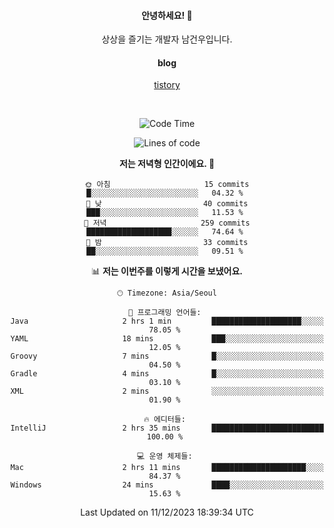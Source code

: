 <!--
  **curiousKidd/curiousKidd** is a ✨ _special_ ✨ repository because its `README.md` (this file) appears on your GitHub profile.

  Here are some ideas to get you started:

  - 🔭 I’m currently working on ...
  - 🌱 I’m currently learning ...
  - 👯 I’m looking to collaborate on ...
  - 🤔 I’m looking for help with ...
  - 💬 Ask me about ...
  - 📫 How to reach me: ...
  - 😄 Pronouns: ...
  - ⚡ Fun fact: ...
  -->
<div align="center">
 
  #### 안녕하세요! 👋
  상상을 즐기는 개발자 남건우입니다.
  <br />
  
  #### blog
  [tistory](https://curiouskidd.tistory.com/)
  
  <br />

<!--START_SECTION:waka-->
![Code Time](http://img.shields.io/badge/Code%20Time-38%20hrs%2059%20mins-blue)

![Lines of code](https://img.shields.io/badge/%EC%A0%80%EB%8A%94%20%EC%97%AC%ED%83%9C%EA%B9%8C%EC%A7%80%20-4.8%20million%20%EC%A4%84%EC%9D%98%20%EC%BD%94%EB%93%9C%EB%A5%BC%20%EC%9E%91%EC%84%B1%ED%96%88%EC%96%B4%EC%9A%94.-blue)

**저는 저녁형 인간이에요. 🦉** 

```text
🌞 아침                     15 commits          █░░░░░░░░░░░░░░░░░░░░░░░░   04.32 % 
🌆 낮　                     40 commits          ███░░░░░░░░░░░░░░░░░░░░░░   11.53 % 
🌃 저녁                     259 commits         ███████████████████░░░░░░   74.64 % 
🌙 밤　                     33 commits          ██░░░░░░░░░░░░░░░░░░░░░░░   09.51 % 
```


📊 **저는 이번주를 이렇게 시간을 보냈어요.** 

```text
🕑︎ Timezone: Asia/Seoul

💬 프로그래밍 언어들: 
Java                     2 hrs 1 min         ████████████████████░░░░░   78.05 % 
YAML                     18 mins             ███░░░░░░░░░░░░░░░░░░░░░░   12.05 % 
Groovy                   7 mins              █░░░░░░░░░░░░░░░░░░░░░░░░   04.50 % 
Gradle                   4 mins              █░░░░░░░░░░░░░░░░░░░░░░░░   03.10 % 
XML                      2 mins              ░░░░░░░░░░░░░░░░░░░░░░░░░   01.90 % 

🔥 에디터들: 
IntelliJ                 2 hrs 35 mins       █████████████████████████   100.00 % 

💻 운영 체제들: 
Mac                      2 hrs 11 mins       █████████████████████░░░░   84.37 % 
Windows                  24 mins             ████░░░░░░░░░░░░░░░░░░░░░   15.63 % 
```


 Last Updated on 11/12/2023 18:39:34 UTC
<!--END_SECTION:waka-->
  
<!--   ### :sparkles: Tech Stack  -->
<!--   <div class="stack"> -->
<!--     <p> -->
<!--       <img src="https://img.shields.io/badge/Java-007396?style=flat-square&logo=Java&logoColor=white"/></a>&nbsp  -->
<!--       <img src="https://img.shields.io/badge/Javascript-ffb13b?style=flat-square&logo=javascript&logoColor=white"/></a>&nbsp  -->
<!--       <img src="https://img.shields.io/badge/SpringBoot-6DB33F?style=flat-square&logo=Spring&logoColor=white"/></a>&nbsp  -->
<!--       <img src="https://img.shields.io/badge/Vue.js-4FC08D?style=flat&logo=vue-dot-js&logoColor=white"/></a>&nbsp -->
<!--       <img src="https://img.shields.io/badge/Gradle-6799FF?style=flat-square&logo=Gradle&logoColor=white"/></a>&nbsp  -->
<!--       <img src="https://img.shields.io/badge/Oracle-DB3552?style=flat-square&logo=Oracle&logoColor=white"/></a>&nbsp  -->
<!--       <img src="https://img.shields.io/badge/css-1572B6?style=flat-square&logo=css3&logoColor=white"/></a>&nbsp  -->
<!--       <img src="https://img.shields.io/badge/html-d14836?style=flat-square&logo=html5&logoColor=white"/></a>&nbsp  -->
<!--       <img src="https://img.shields.io/badge/Git-F05032?style=flat&logo=Git&logoColor=white"/></a> -->
<!--     </p> -->
<!--   </div>  -->
 
<!--   ![curiousKidd's github stats](https://github-readme-stats.vercel.app/api?username=curiousKidd&show_icons=true&theme=chartreuse-dark) -->
</div>

